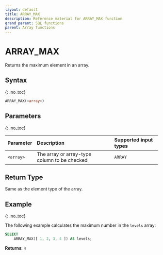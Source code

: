 ```yaml
---
layout: default
title: ARRAY_MAX
description: Reference material for ARRAY_MAX function
grand_parent: SQL functions
parent: Array functions
---
```


# ARRAY\_MAX

Returns the maximum element in an array.

## Syntax
{: .no_toc}

```sql
ARRAY_MAX(<array>)
```

## Parameters
{: .no_toc}

| Parameter | Description                         |Supported input types |
| :--------- | :----------------------------------- | :---------------------|
| `<array>`   | The array or array-type column to be checked | `ARRAY` | 

## Return Type

Same as the element type of the array.

## Example
{: .no_toc}

The following example calculates the maximum number in the `levels` array:
```sql
SELECT
	ARRAY_MAX([ 1, 2, 3, 4 ]) AS levels;
```

**Returns**: `4`
